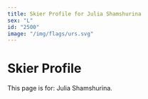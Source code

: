 ```yaml
---
title: Skier Profile for Julia Shamshurina
sex: "L"
id: "2500"
image: "/img/flags/urs.svg" 
---
```


# Skier Profile

This page is for: Julia Shamshurina.
    